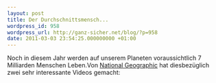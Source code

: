 ```yaml
---
layout: post
title: Der Durchschnittsmensch...
wordpress_id: 958
wordpress_url: http://ganz-sicher.net/blog/?p=958
date: 2011-03-03 23:54:25.000000000 +01:00
---
```

Noch in diesem Jahr werden auf unserem Planeten voraussichtlich 7 Milliarden Menschen Leben.Von [National Geographic](http://www.nationalgeographic.com/) hat diesbezüglich zwei sehr interessante Videos gemacht:

<object width="560" height="315">
  <param name="movie" value="http://www.youtube.com/v/4B2xOvKFFz4"></param>
  <param name="allowFullScreen" value="true"></param>
  <embed src="http://www.youtube.com/v/4B2xOvKFFz4"
  type="application/x-shockwave-flash" allowfullscreen="true"
  width="560" height="315"></embed>
</object>

<object width="560" height="315">
  <param name="movie" value="http://www.youtube.com/v/sc4HxPxNrZ0"></param>
  <param name="allowFullScreen" value="true"></param>
  <embed src="http://www.youtube.com/v/sc4HxPxNrZ0"
  type="application/x-shockwave-flash" allowfullscreen="true"
  width="560" height="315"></embed>
</object>
